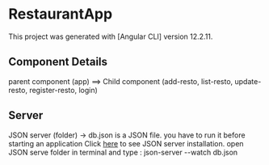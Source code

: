 # RestaurantApp
This project was generated with [Angular CLI] version 12.2.11.

## Component Details
parent component (app) ==> Child component (add-resto, list-resto, update-resto, register-resto, login)

## Server
JSON server (folder) -> db.json is a JSON file. you have to run it before starting an application 
Click [here](https://www.npmjs.com/package/json-server) to see JSON server installation. 
open JSON serve folder in terminal and type : json-server --watch db.json
 




